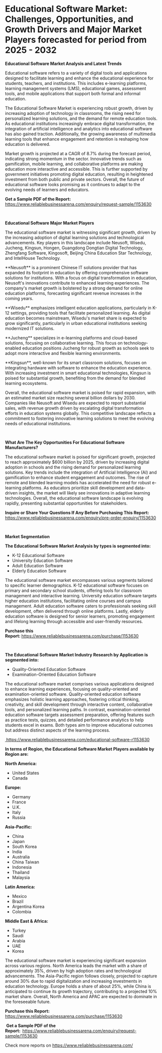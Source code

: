 <p><h1>Educational Software Market: Challenges, Opportunities, and Growth Drivers and Major Market Players forecasted for period from 2025 - 2032</h1></p><p><strong>Educational Software Market Analysis and Latest Trends</strong></p>
<p><p>Educational software refers to a variety of digital tools and applications designed to facilitate learning and enhance the educational experience for students, teachers, and institutions. This includes e-learning platforms, learning management systems (LMS), educational games, assessment tools, and mobile applications that support both formal and informal education.</p><p>The Educational Software Market is experiencing robust growth, driven by increasing adoption of technology in classrooms, the rising need for personalized learning solutions, and the demand for remote education tools. As educational institutions increasingly embrace digital transformation, the integration of artificial intelligence and analytics into educational software has also gained traction. Additionally, the growing awareness of multimedia learning tools that enhance engagement and retention is reshaping how education is delivered.</p><p>Market growth is projected at a CAGR of 8.7% during the forecast period, indicating strong momentum in the sector. Innovative trends such as gamification, mobile learning, and collaborative platforms are making education more interactive and accessible. This is further supported by government initiatives promoting digital education, resulting in heightened investment from both public and private sectors. Overall, the future of educational software looks promising as it continues to adapt to the evolving needs of learners and educators.</p></p>
<p><strong>Get a Sample PDF of the Report:&nbsp;</strong> <a href="https://www.reliablebusinessarena.com/enquiry/request-sample/1153630?utm_campaign=1905&utm_medium=2&utm_source=Github&utm_content=ia&utm_term=11032025&utm_id=educational-software">https://www.reliablebusinessarena.com/enquiry/request-sample/1153630</a></p>
<p>&nbsp;</p>
<p><strong>Educational Software Major Market Players</strong></p>
<p><p>The educational software market is witnessing significant growth, driven by the increasing adoption of digital learning solutions and technological advancements. Key players in this landscape include Neusoft, Wisedu, Jucheng, Kingsun, Hongen, Guangdong Dongtian Digital Technology, Zhengfang Software, Kingosoft, Beijing China Education Star Technology, and IntelHouse Technology.</p><p>**Neusoft** is a prominent Chinese IT solutions provider that has expanded its footprint in education by offering comprehensive software solutions for institutions. With a focus on digital transformation in education, Neusoft's innovations contribute to enhanced learning experiences. The company's market growth is bolstered by a strong demand for online education platforms, forecasting significant revenue increases in the coming years.</p><p>**Wisedu** emphasizes intelligent education applications, particularly in K-12 settings, providing tools that facilitate personalized learning. As digital education becomes mainstream, Wisedu's market share is expected to grow significantly, particularly in urban educational institutions seeking modernized IT solutions.</p><p>**Jucheng** specializes in e-learning platforms and cloud-based solutions, focusing on collaborative learning. This focus on technology-enabled education positions Jucheng for robust growth as schools seek to adopt more interactive and flexible learning environments.</p><p>**Kingsun**, well-known for its smart classroom solutions, focuses on integrating hardware with software to enhance the education experience. With increasing investment in smart educational technologies, Kingsun is poised for substantial growth, benefiting from the demand for blended learning ecosystems.</p><p>Overall, the educational software market is poised for rapid expansion, with an estimated market size reaching several billion dollars by 2030. Companies like Neusoft and Wisedu are expected to report substantial sales, with revenue growth driven by escalating digital transformation efforts in education systems globally. This competitive landscape reflects a commitment to fostering innovative learning solutions to meet the evolving needs of educational institutions.</p></p>
<p>&nbsp;</p>
<p><strong>What Are The Key Opportunities For Educational Software Manufacturers?</strong></p>
<p><p>The educational software market is poised for significant growth, projected to reach approximately $600 billion by 2025, driven by increasing digital adoption in schools and the rising demand for personalized learning solutions. Key trends include the integration of Artificial Intelligence (AI) and gamification to enhance student engagement and outcomes. The rise of remote and blended learning models has accelerated the need for robust e-learning platforms. As educators prioritize skill development and data-driven insights, the market will likely see innovations in adaptive learning technologies. Overall, the educational software landscape is evolving rapidly, presenting substantial opportunities for stakeholders.</p></p>
<p><strong>Inquire or Share Your Questions If Any Before Purchasing This Report:</strong> <a href="https://www.reliablebusinessarena.com/enquiry/pre-order-enquiry/1153630?utm_campaign=1905&utm_medium=2&utm_source=Github&utm_content=ia&utm_term=11032025&utm_id=educational-software">https://www.reliablebusinessarena.com/enquiry/pre-order-enquiry/1153630</a></p>
<p>&nbsp;</p>
<p><strong>Market Segmentation</strong></p>
<p><strong>The Educational Software Market Analysis by types is segmented into:</strong></p>
<p><ul><li>K-12 Educational Software</li><li>University Education Software</li><li>Adult Education Software</li><li>Elderly Education Software</li></ul></p>
<p><p>The educational software market encompasses various segments tailored to specific learner demographics. K-12 educational software focuses on primary and secondary school students, offering tools for classroom management and interactive learning. University education software targets higher education institutions, facilitating online courses and campus management. Adult education software caters to professionals seeking skill development, often delivered through online platforms. Lastly, elderly education software is designed for senior learners, promoting engagement and lifelong learning through accessible and user-friendly resources.</p></p>
<p><strong>Purchase this Report:&nbsp;</strong><a href="https://www.reliablebusinessarena.com/purchase/1153630?utm_campaign=1905&utm_medium=2&utm_source=Github&utm_content=ia&utm_term=11032025&utm_id=educational-software">https://www.reliablebusinessarena.com/purchase/1153630</a></p>
<p>&nbsp;</p>
<p><strong>The Educational Software Market Industry Research by Application is segmented into:</strong></p>
<p><ul><li>Quality-Oriented Education Software</li><li>Examination-Oriented Education Software</li></ul></p>
<p><p>The educational software market comprises various applications designed to enhance learning experiences, focusing on quality-oriented and examination-oriented software. Quality-oriented education software emphasizes holistic learning approaches, fostering critical thinking, creativity, and skill development through interactive content, collaborative tools, and personalized learning paths. In contrast, examination-oriented education software targets assessment preparation, offering features such as practice tests, quizzes, and detailed performance analytics to help students excel in exams. Both types aim to improve educational outcomes but address distinct aspects of the learning process.</p></p>
<p><a href="https://www.reliablebusinessarena.com/educational-software-r1153630?utm_campaign=1905&utm_medium=2&utm_source=Github&utm_content=ia&utm_term=11032025&utm_id=educational-software">&nbsp;https://www.reliablebusinessarena.com/educational-software-r1153630</a></p>
<p><strong>In terms of Region, the Educational Software Market Players available by Region are:</strong></p>
<p>
    <p> <strong> North America: </strong>
        <ul>
            <li>United States</li>
            <li>Canada</li>
        </ul>
        </p> 
    <p> <strong> Europe: </strong>
        <ul>
            <li>Germany</li>
            <li>France</li>
            <li>U.K.</li>
            <li>Italy</li>
            <li>Russia</li>
        </ul>
        </p> 
    <p> <strong> Asia-Pacific: </strong>
        <ul>
            <li>China</li>
            <li>Japan</li>
            <li>South Korea</li>
            <li>India</li>
            <li>Australia</li>
            <li>China Taiwan</li>
            <li>Indonesia</li>
            <li>Thailand</li>
            <li>Malaysia</li>
        </ul>
        </p> 
    <p> <strong> Latin America: </strong>
        <ul>
            <li>Mexico</li>
            <li>Brazil</li>
            <li>Argentina Korea</li>
            <li>Colombia</li>
        </ul>
        </p> 
    <p> <strong> Middle East & Africa: </strong>
        <ul>
            <li>Turkey</li>
            <li>Saudi</li>
            <li>Arabia</li>
            <li>UAE</li>
            <li>Korea</li>
        </ul>
    </p>
    </p>
<p><p>The educational software market is experiencing significant expansion across various regions. North America leads the market with a share of approximately 35%, driven by high adoption rates and technological advancements. The Asia-Pacific region follows closely, projected to capture around 30% due to rapid digitalization and increasing investments in education technology. Europe holds a share of about 25%, while China is anticipated to continue its growth trajectory, contributing to a projected 10% market share. Overall, North America and APAC are expected to dominate in the foreseeable future.</p></p>
<p><strong>Purchase this Report: </strong><a href="https://www.reliablebusinessarena.com/purchase/1153630?utm_campaign=1905&utm_medium=2&utm_source=Github&utm_content=ia&utm_term=11032025&utm_id=educational-software">https://www.reliablebusinessarena.com/purchase/1153630</a></p>
<p>&nbsp;<strong>Get a Sample PDF of the Report:&nbsp;&nbsp;</strong><a href="https://www.reliablebusinessarena.com/enquiry/request-sample/1153630?utm_campaign=1905&utm_medium=2&utm_source=Github&utm_content=ia&utm_term=11032025&utm_id=educational-software">https://www.reliablebusinessarena.com/enquiry/request-sample/1153630</a></p>
<p><strong></strong></p>
<p>Check more reports on <a href="https://www.reliablebusinessarena.com/?utm_campaign=1905&utm_medium=2&utm_source=Github&utm_content=ia&utm_term=11032025&utm_id=educational-software">https://www.reliablebusinessarena.com/</a></p>